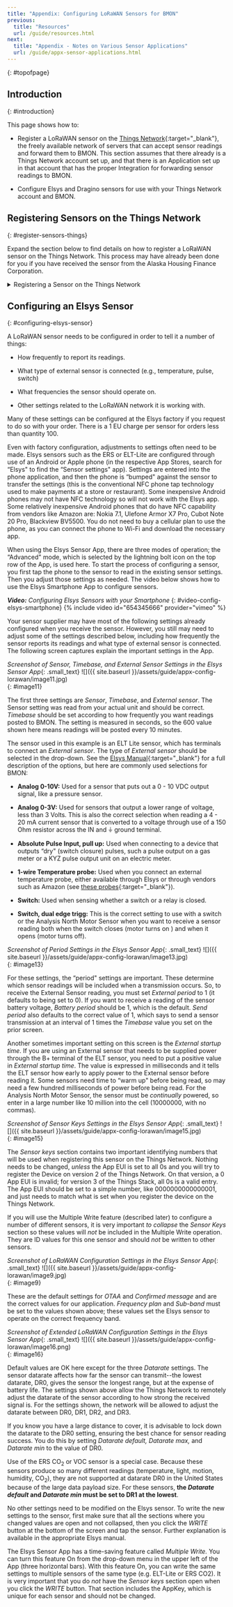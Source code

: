 ```yaml
---
title: "Appendix: Configuring LoRaWAN Sensors for BMON"
previous:
  title: "Resources"
  url: /guide/resources.html
next:
  title: "Appendix - Notes on Various Sensor Applications"
  url: /guide/appx-sensor-applications.html
---
```

{: #topofpage}

## Introduction
{: #introduction}

This page shows how to:

  - Register a LoRaWAN sensor on the [Things
    Network](https://www.thethingsnetwork.org/){:target="_blank"}, the freely available
    network of servers that can accept sensor readings and forward them
    to BMON. This section assumes that there already is a Things Network
    account set up, and that there is an Application set up in that
    account that has the proper Integration for forwarding sensor
    readings to BMON.

  - Configure Elsys and Dragino sensors for use with your Things Network
    account and BMON.

## Registering Sensors on the Things Network
{: #register-sensors-things}

Expand the section below to find details on how to register a LoRaWAN sensor
on the Things Network.  This process may have already been done for you
if you have received the sensor from the Alaska Housing Finance Corporation.

<details markdown="1">

<summary>Registering a Sensor on the Things Network</summary>

Once an Application on the Things Network has been set up to receive
sensor readings and forward them to BMON via an HTTP Integration,
individual sensors must be registered with that Application.

[This Video by Things
Industries](https://www.youtube.com/watch?v=PpbkBgz1CbI){:target="_blank"} shows how to
create an Application and manually add Devices to that application. Note
that Application creation for the BMON Application should already be
done, so that portion of the video is not important. Also, the video
talks about adding a Payload Formatter to a Device; this also is not
needed as the payload data from the sensor is decoded and formatted
inside of BMON, not in the Things Application.

Adding a Device

For both the Elsys and Dragino sensors discussed in this document, here
are screenshots of critical settings (but not all settings) when
manually adding a Device:

*Screenshot of Activation, Version, and Network Settings*{: .small_text}
![]({{ site.baseurl }}/assets/guide/appx-config-lorawan/image3.png)
<br>{: #image3}

For the “End device ID" shown below, you must create an ID that starts
with a code indicating the model of sensor. For the sensors known by
BMON, here are the codes:

**ers** : Any of the Elsys ERS sensors

**elt**: Either the Elsys ELT-Lite or the ELT-2 sensors

**lht65**: The Dragino LHT65 sensor

**ldds**: The Dragino LDDS20 or LDDS75 liquid level and distance sensors

**lwl01**: The Dragino LWL01 Water Leak Sensor

*Screenshot of Device ID*{: .small_text}
![]({{ site.baseurl }}/assets/guide/appx-config-lorawan/image1.png)
<br>{: #image1}

*Screenshot of Frequency Plan*{: .small_text}
![]({{ site.baseurl }}/assets/guide/appx-config-lorawan/image2.png)
<br>{: #image2}

*Screenshot of Root Keys*{: .small_text}
![]({{ site.baseurl }}/assets/guide/appx-config-lorawan/image8.png)
<br>{: #image8}

The simplest way to enter a batch of Elsys sensors is to use the
[Elsys-to-Things Tool](https://elsys-to-things.bmon.org/){:target="_blank"}. This web
application has you upload the CSV order file that Elsys provides with
each order; this file contains the critical IDs and keys for each of the
sensors. The Elsys-to-Things tool can then create a JSON file of the
proper format to upload to the Things Console at this “Import end
devices" link on the End Devices page in the Things Console:

*Import End Devices link on the End Devices Page*{: .small_text}
![]({{ site.baseurl }}/assets/guide/appx-config-lorawan/image14.png)
<br>{: #image14}

The full batch of sensors will be entered into your Things Account at
one time.

</details>

## Configuring an Elsys Sensor
{: #configuring-elsys-sensor}

A LoRaWAN sensor needs to be configured in order to tell it a number of
things:

  - How frequently to report its readings.

  - What type of external sensor is connected (e.g., temperature, pulse,
    switch)

  - What frequencies the sensor should operate on.

  - Other settings related to the LoRaWAN network it is working with.

Many of these settings can be configured at the Elsys factory if you
request to do so with your order. There is a 1 EU charge per sensor for
orders less than quantity 100.

Even with factory configuration, adjustments to settings often need to
be made. Elsys sensors such as the ERS or ELT-Lite are configured
through use of an Android or Apple phone (in the respective App Stores,
search for “Elsys" to find the “Sensor settings" app). Settings are
entered into the phone application, and then the phone is “bumped"
against the sensor to transfer the settings (this is the conventional
NFC phone tap technology used to make payments at a store or
restaurant). Some inexpensive Android phones may not have NFC technology
so will not work with the Elsys app. Some relatively inexpensive Android
phones that do have NFC capability from vendors like Amazon are: Nokia
7.1, Ulefone Armor X7 Pro, Cubot Note 20 Pro, Blackview BV5500. You do
not need to buy a cellular plan to use the phone, as you can connect the
phone to Wi-Fi and download the necessary app.

When using the Elsys Sensor App, there are three modes of operation; the
“Advanced" mode, which is selected by the lightning bolt icon on the top
row of the App, is used here. To start the process of configuring a
sensor, you first tap the phone to the sensor to read in the existing
sensor settings. Then you adjust those settings as needed. The video
below shows how to use the Elsys Smartphone App to configure sensors.

***Video:*** *Configuring Elsys Sensors with your Smartphone*
{: #video-config-elsys-smartphone}
{% include video id="654345666" provider="vimeo" %}

Your sensor supplier may have most of the following settings already
configured when you receive the sensor. However, you still may need to
adjust some of the settings described below, including how frequently
the sensor reports its readings and what type of external sensor is
connected. The following screen captures explain the important settings
in the App.

*Screenshot of Sensor, Timebase, and External Sensor Settings in the Elsys Sensor App*{: .small_text}
![]({{ site.baseurl }}/assets/guide/appx-config-lorawan/image11.jpg)
<br>{: #image11}

The first three settings are *Sensor*, *Timebase*, and *External
sensor*. The Sensor setting was read from your actual unit and should be
correct. *Timebase* should be set according to how frequently you want
readings posted to BMON. The setting is measured in seconds, so the 600
value shown here means readings will be posted every 10 minutes.

The sensor used in this example is an ELT Lite sensor, which has
terminals to connect an *External sensor*. The type of *External sensor*
should be selected in the drop-down. See the [Elsys
Manual](https://www.elsys.se/en/documents-firmware/){:target="_blank"} for a full
description of the options, but here are commonly used selections for
BMON:

  - **Analog 0-10V:** Used for a sensor that puts out a 0 - 10 VDC
    output signal, like a pressure sensor.

  - **Analog 0-3V:** Used for sensors that output a lower range of
    voltage, less than 3 Volts. This is also the correct selection when
    reading a 4 - 20 mA current sensor that is converted to a voltage
    through use of a 150 Ohm resistor across the IN and ⏚ ground
    terminal.

  - **Absolute Pulse Input, pull up:** Used when connecting to a device
    that outputs “dry" (switch closure) pulses, such a pulse output on a
    gas meter or a KYZ pulse output unit on an electric meter.

  - **1-wire Temperature probe:** Used when you connect an external
    temperature probe, either available through Elsys or through vendors
    such as Amazon (see [these
    probes](https://www.amazon.com/gp/product/B00QGN0LKY/){:target="_blank"}).

  - **Switch:** Used when sensing whether a switch or a relay is closed.

  - **Switch, dual edge trigg:** This is the correct setting to use with
    a switch or the Analysis North Motor Sensor when you want to receive
    a sensor reading both when the switch closes (motor turns on ) and
    when it opens (motor turns off).

*Screenshot of Period Settings in the Elsys Sensor App*{: .small_text}
![]({{ site.baseurl }}/assets/guide/appx-config-lorawan/image13.jpg)
<br>{: #image13}

For these settings, the “period" settings are important. These determine
which sensor readings will be included when a transmission occurs. So,
to receive the External Sensor reading, you must set *External period*
to 1 (it defaults to being set to 0). If you want to receive a reading
of the sensor battery voltage, *Battery period* should be 1, which is
the default. *Send period* also defaults to the correct value of 1,
which says to send a sensor transmission at an interval of 1 times the
*Timebase* value you set on the prior screen.

Another sometimes important setting on this screen is the *External
startup time*. If you are using an External sensor that needs to be
supplied power through the B+ terminal of the ELT sensor, you need to
put a positive value in *External startup time*. The value is expressed
in milliseconds and it tells the ELT sensor how early to apply power to
the External sensor before reading it. Some sensors need time to “warm
up" before being read, so may need a few hundred milliseconds of power
before being read. For the Analysis North Motor Sensor, the sensor must
be *continually* powered, so enter in a large number like 10 million
into the cell (10000000, with no commas).

*Screenshot of Sensor Keys Settings in the Elsys Sensor App*{: .small_text}
![]({{ site.baseurl }}/assets/guide/appx-config-lorawan/image15.jpg)
<br>{: #image15}

The *Sensor keys* section contains two important identifying numbers
that will be used when registering this sensor on the Things Network.
Nothing needs to be changed, *unless* the App EUI is set to all 0s and
you will try to register the Device on version 2 of the Things Network.
On that version, a 0 App EUI is invalid; for version 3 of the Things
Stack, all 0s is a valid entry. The App EUI should be set to a simple
number, like 0000000000000001, and just needs to match what is set when
you register the device on the Things Network.

If you will use the Multiple Write feature (described later) to
configure a number of different sensors, it is very important *to
collapse* the *Sensor Keys* section so these values will *not* be
included in the Multiple Write operation. They are ID values for this
one sensor and should *not* be written to other sensors.

*Screenshot of LoRaWAN Configuration Settings in the Elsys Sensor App*{: .small_text}
![]({{ site.baseurl }}/assets/guide/appx-config-lorawan/image9.jpg)
<br>{: #image9}

These are the default settings for *OTAA* and *Confirmed message* and
are the correct values for our application. *Frequency plan* and
*Sub-band* must be set to the values shown above; these values set the
Elsys sensor to operate on the correct frequency band.

*Screenshot of Extended LoRaWAN Configuration Settings in the Elsys Sensor App*{: .small_text}
![]({{ site.baseurl }}/assets/guide/appx-config-lorawan/image16.png)
<br>{: #image16}

Default values are OK here except for the three *Datarate* settings. The
sensor datarate affects how far the sensor can transmit--the lowest
datarate, DR0, gives the sensor the longest range, but at the expense of
battery life. The settings shown above allow the Things Network to
remotely adjust the datarate of the sensor according to how strong the
received signal is. For the settings shown, the network will be allowed
to adjust the datarate between DR0, DR1, DR2, and DR3.

If you know you have a large distance to cover, it is advisable to lock
down the datarate to the DR0 setting, ensuring the best chance for
sensor reading success. You do this by setting *Datarate default,
Datarate max,* and *Datarate min* to the value of DR0.

Use of the ERS CO<sub>2</sub> or VOC sensor is a special case. Because these
sensors produce so many different readings (temperature, light, motion,
humidity, CO<sub>2</sub>), they are not supported at datarate DR0 in the United
States because of the large data payload size. For these sensors, **the
*Datarate default* and *Datarate min* must be set to DR1 at the
lowest**.

No other settings need to be modified on the Elsys sensor. To write the
new settings to the sensor, first make sure that all the sections where
you changed values are open and not collapsed, then you click the
*WRITE* button at the bottom of the screen and tap the sensor. Further
explanation is available in the appropriate Elsys manual.

The Elsys Sensor App has a time-saving feature called *Multiple Write.*
You can turn this feature On from the drop-down menu in the upper left
of the App (three horizontal bars). With this feature On, you can write
the same settings to multiple sensors of the same type (e.g. ELT-Lite or
ERS CO2). It is very important that you do *not* have the *Sensor keys*
section open when you click the *WRITE* button. That section includes
the AppKey, which is unique for each sensor and should not be changed.
